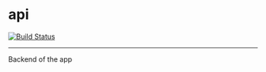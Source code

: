 # api

[![Build Status](https://travis-ci.com/GolfStats/api.svg?branch=develop)](https://travis-ci.com/GolfStats/api)

---

Backend of the app
